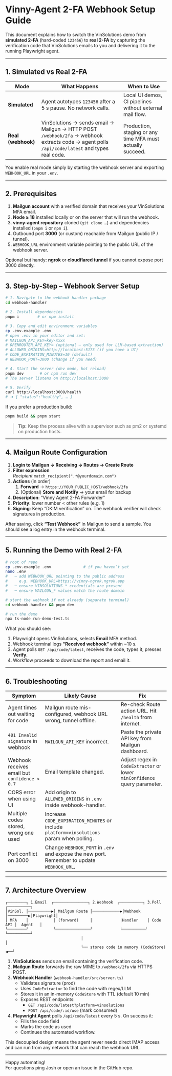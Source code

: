 # Vinny-Agent 2-FA Webhook Setup Guide

This document explains how to switch the VinSolutions demo from **simulated 2-FA** (hard-coded `123456`) to **real 2-FA** by capturing the verification code that VinSolutions emails to you and delivering it to the running Playwright agent.

---

## 1. Simulated vs Real 2-FA

| Mode | What Happens | When to Use |
|------|--------------|-------------|
| **Simulated** | Agent autotypes `123456` after a 5 s pause. No network calls. | Local UI demos, CI pipelines without external mail flow. |
| **Real (webhook)** | VinSolutions → sends email → Mailgun → HTTP POST `/webhook/2fa` → webhook extracts code → agent polls `/api/code/latest` and types real code. | Production, staging or any time MFA must actually succeed. |

You enable real mode simply by starting the webhook server and exporting `WEBHOOK_URL` in your `.env`.

---

## 2. Prerequisites

1. **Mailgun account** with a verified domain that receives your VinSolutions MFA email.
2. **Node ≥ 18** installed locally or on the server that will run the webhook.
3. **vinny-agent repository** cloned (`git clone …`) and dependencies installed (`pnpm i` or `npm i`).
4. Outbound port **3000** (or custom) reachable from Mailgun (public IP / tunnel).
5. `WEBHOOK_URL` environment variable pointing to the public URL of the webhook server.

Optional but handy: **ngrok** or **cloudflared tunnel** if you cannot expose port 3000 directly.

---

## 3. Step-by-Step – Webhook Server Setup

```bash
# 1. Navigate to the webhook handler package
cd webhook-handler

# 2. Install dependencies
pnpm i        # or npm install

# 3. Copy and edit environment variables
cp .env.example .env
# open .env in your editor and set:
# MAILGUN_API_KEY=key-xxxx
# OPENROUTER_API_KEY= (optional – only used for LLM-based extraction)
# ALLOWED_ORIGINS=http://localhost:5173 (if you have a UI)
# CODE_EXPIRATION_MINUTES=10 (default)
# WEBHOOK_PORT=3000 (change if you need)

# 4. Start the server (dev mode, hot reload)
pnpm dev       # or npm run dev
# The server listens on http://localhost:3000

# 5. Verify
curl http://localhost:3000/health
# ➜ { "status":"healthy", … }
```

If you prefer a production build:

```bash
pnpm build && pnpm start
```

> **Tip:** Keep the process alive with a supervisor such as pm2 or systemd on production hosts.

---

## 4. Mailgun Route Configuration

1. **Login to Mailgun → Receiving → Routes → Create Route**  
2. **Filter expression**  
   *Recipient* `match_recipient(".*@yourdomain.com")`
3. **Actions** (in order)  
   1. **Forward** → `https://YOUR_PUBLIC_HOST/webhook/2fa`  
   2. (Optional) **Store and Notify** → your email for backup  
4. **Description**: “Vinny Agent 2-FA Forwarder”
5. **Priority**: lower number < other rules (e.g. 1)
6. **Signing**: Keep “DKIM verification” on. The webhook verifier will check signatures in production.

After saving, click **“Test Webhook”** in Mailgun to send a sample. You should see a log entry in the webhook terminal.

---

## 5. Running the Demo with Real 2-FA

```bash
# root of repo
cp .env.example .env              # if you haven’t yet
nano .env
#   ─ add WEBHOOK_URL pointing to the public address
#     e.g. WEBHOOK_URL=https://vinny-ngrok.ngrok.app
#   ─ ensure VINSOLUTIONS_* credentials are present
#   ─ ensure MAILGUN_* values match the route domain

# start the webhook if not already (separate terminal)
cd webhook-handler && pnpm dev

# run the demo
npx ts-node run-demo-test.ts
```

What you should see:

1. Playwright opens VinSolutions, selects **Email** MFA method.  
2. Webhook terminal logs **“Received webhook”** within ~10 s.  
3. Agent polls `GET /api/code/latest`, receives the code, types it, presses **Verify**.  
4. Workflow proceeds to download the report and email it.

---

## 6. Troubleshooting

| Symptom | Likely Cause | Fix |
|---------|--------------|-----|
| Agent times out waiting for code | Mailgun route mis-configured, webhook URL wrong, tunnel offline. | Re-check Route action URL. Hit `/health` from internet. |
| `401 Invalid signature` in webhook | `MAILGUN_API_KEY` incorrect. | Paste the private API key from Mailgun dashboard. |
| Webhook receives email but `confidence < 0.7` | Email template changed. | Adjust regex in `CodeExtractor` or lower `minConfidence` query parameter. |
| CORS error when using UI | Add origin to `ALLOWED_ORIGINS` in `.env` inside webhook-handler. |
| Multiple codes stored, wrong one used | Increase `CODE_EXPIRATION_MINUTES` or include `platform=vinsolutions` param when polling. |
| Port conflict on 3000 | Change `WEBHOOK_PORT` in `.env` and expose the new port. Remember to update `WEBHOOK_URL`. |

---

## 7. Architecture Overview

```
┌────────┐ 1.Email  ┌───────────────┐ 2.Webhook  ┌──────────┐ 3.Poll  ┌──────────┐
│VinSol. │──────────▶│ Mailgun Route │────────────▶│Webhook   │─────────▶│Playwright│
│ MFA    │           │ (forward)     │            │Handler    │ Code API │  Agent   │
└────────┘           └───────────────┘            └──────────┘          └──────────┘
                                 │                                        │
                                 └── stores code in memory (CodeStore) ◀──┘
```

1. **VinSolutions** sends an email containing the verification code.  
2. **Mailgun Route** forwards the raw MIME to `/webhook/2fa` via HTTPS POST.  
3. **Webhook Handler** (`webhook-handler/src/server.ts`)  
   * Validates signature (prod)  
   * Uses `CodeExtractor` to find the code with regex/LLM  
   * Stores it in an in-memory `CodeStore` with TTL (default 10 min)  
   * Exposes REST endpoints:  
     * `GET /api/code/latest?platform=vinsolutions`  
     * `POST /api/code/:id/use` (mark consumed)  
4. **Playwright Agent** polls `/api/code/latest` every 5 s. On success it:  
   * Fills the code field  
   * Marks the code as used  
   * Continues the automated workflow.

This decoupled design means the agent never needs direct IMAP access and can run from any network that can reach the webhook URL.

---

Happy automating!  
For questions ping Josh or open an issue in the GitHub repo.  

